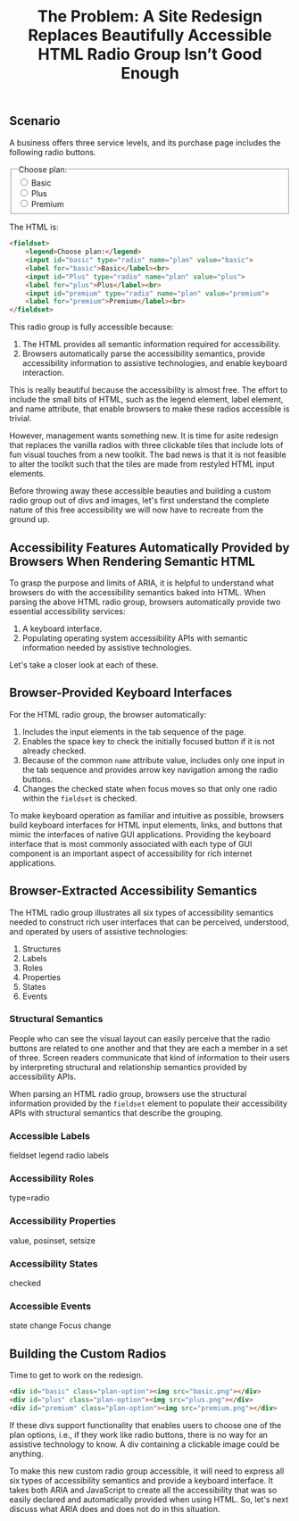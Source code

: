 ﻿---
title: "The Problem: A Site Redesign Replaces  Beautifully Accessible HTML Radio Group Isn’t Good Enough"
nav_title: "The Problem"
order: 2
status: editors-draft
editors:
  - Matt King (Facebook)
  - Judy Brewer: "https://www.w3.org/People/Brewer/"
contributors:
  - The Education and Outreach Working Group (<a href="https://www.w3.org/WAI/EO/">EOWG</a>)
  - The ARIA Working Group (<a href="https://www.w3.org/WAI/ARIA/">ARIA</a>)
support: Developed with support from the <a href="https://www.w3.org/WAI/WCAGTA/">U.S. Access Board, WCAG TA Project, Task 2</a>.
---

## Scenario

A business offers three service levels, and its purchase page includes the following radio buttons.

<div>
<fieldset>
    <legend>Choose plan:</legend>
    <input id="basic" type="radio" name="plan" value="basic"/>
    <label for="basic">Basic</label><br>
    <input id="Plus" type="radio" name="plan" value="plus"/>
    <label for="plus">Plus</label><br>
    <input id="premium" type="radio" name="plan" value="premium"/>
    <label for="premium">Premium</label><br>
</fieldset>
</div>

The HTML is:

~~~ html
<fieldset>
    <legend>Choose plan:</legend>
    <input id="basic" type="radio" name="plan" value="basic">
    <label for="basic">Basic</label><br>
    <input id="Plus" type="radio" name="plan" value="plus">
    <label for="plus">Plus</label><br>
    <input id="premium" type="radio" name="plan" value="premium">
    <label for="premium">Premium</label><br>
</fieldset>
~~~

This radio group is fully accessible because:

1. The HTML provides all semantic information required for accessibility.
2. Browsers automatically parse the accessibility semantics, provide accessibility information to assistive technologies, and enable keyboard interaction.

This is really beautiful because the accessibility is almost free.
The effort to include the small bits of HTML, such as the legend element, label element, and name attribute, that enable browsers to make these radios accessible is trivial.

However, management wants something new.
It is time for asite redesign that replaces the vanilla radios with three clickable tiles that include lots of fun visual touches from a new toolkit.
The bad news is that it is not feasible to alter the toolkit such that the tiles are made from restyled HTML input elements.

Before throwing away these accessible beauties and building a custom radio group out of divs and images,
let's first understand the complete nature of this free accessibility we will now have to recreate from the ground up.

## Accessibility Features Automatically Provided by Browsers When Rendering Semantic HTML

To grasp the purpose and limits of ARIA, it is helpful to understand what browsers do with the accessibility semantics baked into HTML. 
When parsing the above HTML radio group, browsers automatically provide two essential accessibility services:

1. A keyboard interface.
2. Populating operating system accessibility APIs with semantic information needed by assistive technologies.

Let's take a closer look at each of these.

## Browser-Provided Keyboard Interfaces

For the HTML radio group, the browser automatically:

1. Includes the input elements in the tab sequence of the page.
2. Enables the space key to check the initially focused button if it is not already checked.
3. Because of the common `name` attribute value, includes only one input in the tab sequence and provides arrow key navigation among the radio buttons.
4. Changes the checked state when focus moves so that only one radio within the `fieldset` is checked.

To make keyboard operation as familiar and intuitive as possible, browsers build keyboard interfaces for HTML input elements, links, and buttons that mimic the interfaces of native GUI applications.
Providing the keyboard interface that is most commonly associated with each type of GUI component is an important aspect of accessibility for rich internet applications.

## Browser-Extracted Accessibility Semantics

The HTML radio group illustrates all six types of accessibility semantics needed to construct rich user interfaces that can be perceived, understood, and operated by users of assistive technologies:

1. Structures
2. Labels
3. Roles
4. Properties
5. States
6. Events

### Structural Semantics

People who can see the visual layout can easily perceive that the radio buttons are related to one another and that they are each a member in a set of three.
Screen readers communicate that kind of information to their users by interpreting structural and relationship semantics provided by accessibility APIs.

When parsing an HTML radio group, browsers use the structural information provided by the `fieldset` element to populate their accessibility APIs with structural semantics that describe the grouping.

### Accessible Labels

fieldset legend
radio labels

### Accessibility Roles

type=radio

### Accessibility Properties

value, posinset, setsize

### Accessibility States

checked

### Accessible Events

state change
Focus change

## Building the Custom Radios

Time to get to work on the redesign.

~~~ html
<div id="basic" class="plan-option"><img src="basic.png"></div>
<div id="plus" class="plan-option"><img src="plus.png"></div>
<div id="premium" class="plan-option"><img src="premium.png"></div>
~~~

If these divs support functionality that enables users to choose one of the plan options, i.e., if they work like radio buttons, there is no way for an assistive technology to know. A div containing a clickable image could be anything.

To make this new custom radio group accessible, it will need to express all six types of accessibility semantics and provide a keyboard interface.
It takes both ARIA and JavaScript to create all the accessibility that was so easily declared and automatically provided when using HTML.
So, let's next discuss what ARIA does and does not do in this situation.
